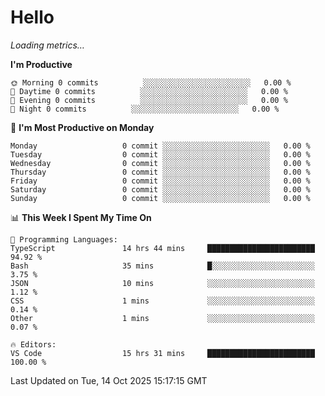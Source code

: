 # Hello

<!-- METRICS:START -->
<p><em>Loading metrics…</em></p>
<!-- METRICS:END -->

<!--START_SECTION:waka-->
**I'm Productive**

```text
🌞 Morning 0 commits          ░░░░░░░░░░░░░░░░░░░░░░░░   0.00 % 
🌆 Daytime 0 commits          ░░░░░░░░░░░░░░░░░░░░░░░░   0.00 % 
🌃 Evening 0 commits          ░░░░░░░░░░░░░░░░░░░░░░░░   0.00 % 
🌙 Night 0 commits          ░░░░░░░░░░░░░░░░░░░░░░░░   0.00 % 
```
📅 **I'm Most Productive on Monday**

```text
Monday                   0 commit ░░░░░░░░░░░░░░░░░░░░░░░░   0.00 % 
Tuesday                  0 commit ░░░░░░░░░░░░░░░░░░░░░░░░   0.00 % 
Wednesday                0 commit ░░░░░░░░░░░░░░░░░░░░░░░░   0.00 % 
Thursday                 0 commit ░░░░░░░░░░░░░░░░░░░░░░░░   0.00 % 
Friday                   0 commit ░░░░░░░░░░░░░░░░░░░░░░░░   0.00 % 
Saturday                 0 commit ░░░░░░░░░░░░░░░░░░░░░░░░   0.00 % 
Sunday                   0 commit ░░░░░░░░░░░░░░░░░░░░░░░░   0.00 % 
```

📊 **This Week I Spent My Time On**

```text
💬 Programming Languages: 
TypeScript               14 hrs 44 mins     ████████████████████████   94.92 % 
Bash                     35 mins            █░░░░░░░░░░░░░░░░░░░░░░░   3.75 % 
JSON                     10 mins            ░░░░░░░░░░░░░░░░░░░░░░░░   1.12 % 
CSS                      1 mins             ░░░░░░░░░░░░░░░░░░░░░░░░   0.14 % 
Other                    1 mins             ░░░░░░░░░░░░░░░░░░░░░░░░   0.07 % 

🔥 Editors: 
VS Code                  15 hrs 31 mins     ████████████████████████   100.00 % 
```

 Last Updated on Tue, 14 Oct 2025 15:17:15 GMT
<!--END_SECTION:waka-->
